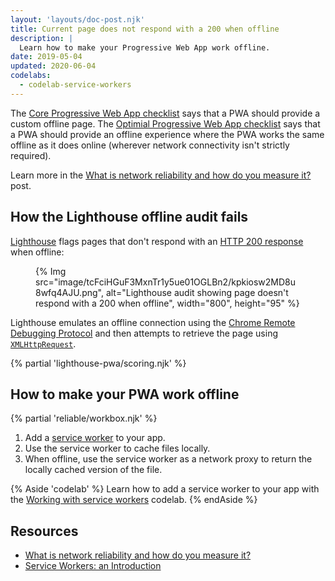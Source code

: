 ```yaml
---
layout: 'layouts/doc-post.njk'
title: Current page does not respond with a 200 when offline
description: |
  Learn how to make your Progressive Web App work offline.
date: 2019-05-04
updated: 2020-06-04
codelabs:
  - codelab-service-workers
---
```


The [Core Progressive Web App checklist](https://web.dev/pwa-checklist/#core) says that a PWA
should provide a custom offline page. The [Optimial Progressive Web App checklist](https://web.dev/pwa-checklist/#optimal)
says that a PWA should provide an offline experience where the PWA works the same offline as
it does online (wherever network connectivity isn't strictly required).

Learn more in the [What is network reliability and how do you measure it?](https://web.dev/network-connections-unreliable/) post.

## How the Lighthouse offline audit fails

[Lighthouse](https://developers.google.com/web/tools/lighthouse/)
flags pages that don't respond with an
[HTTP 200 response](https://developer.mozilla.org/docs/Web/HTTP/Status#Successful_responses)
when offline:

<figure>
  {% Img src="image/tcFciHGuF3MxnTr1y5ue01OGLBn2/kpkiosw2MD8u8wfq4AJU.png", alt="Lighthouse audit showing page doesn't respond with a 200 when offline", width="800", height="95" %}
</figure>

Lighthouse emulates an offline connection using the [Chrome Remote Debugging Protocol](https://github.com/ChromeDevTools/devtools-protocol)
and then attempts to retrieve the page using [`XMLHttpRequest`](https://developer.mozilla.org/docs/Web/API/XMLHttpRequest).

{% partial 'lighthouse-pwa/scoring.njk' %}

## How to make your PWA work offline

{% partial 'reliable/workbox.njk' %}

1. Add a [service worker](https://developers.google.com/web/fundamentals/primers/service-workers) to your app.
2. Use the service worker to cache files locally.
3. When offline, use the service worker as a network proxy to return the
   locally cached version of the file.

{% Aside 'codelab' %}
Learn how to add a service worker to your app
with the [Working with service workers](https://web.dev/codelab-service-workers) codelab.
{% endAside %}

## Resources

- [What is network reliability and how do you measure it?](https://web.dev/network-connections-unreliable/)
- [Service Workers: an Introduction](https://developers.google.com/web/fundamentals/primers/service-workers)
